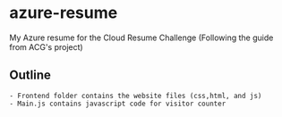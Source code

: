 # azure-resume
My Azure resume for the Cloud Resume Challenge (Following the guide from ACG's project)

## Outline
    - Frontend folder contains the website files (css,html, and js)
    - Main.js contains javascript code for visitor counter
    